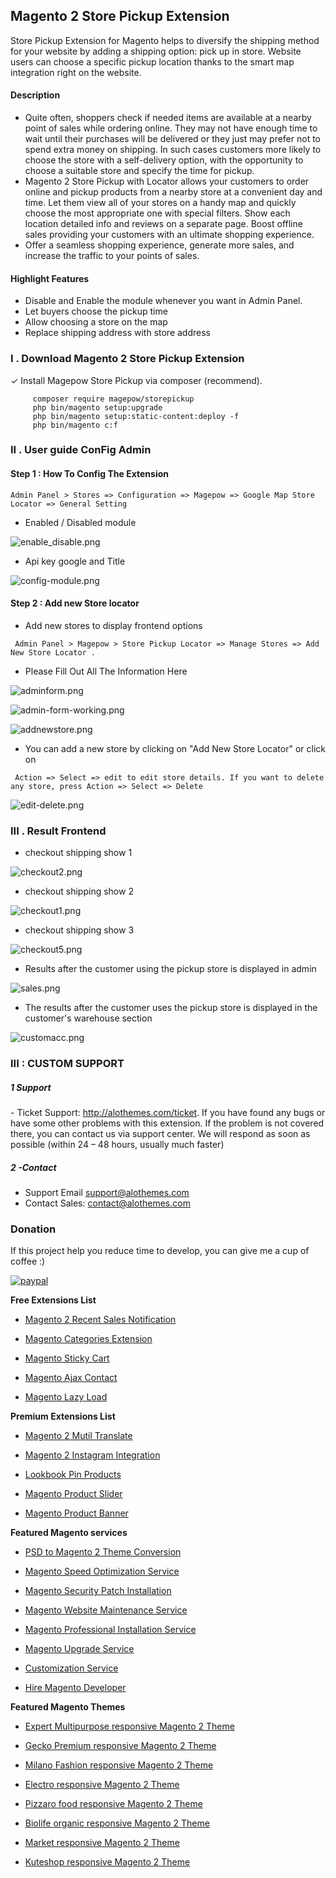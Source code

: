 ## Magento 2 Store Pickup Extension

Store Pickup Extension for Magento helps to diversify the shipping method for your website by adding a shipping option: pick up in store. 
Website users can choose a specific pickup location thanks to the smart map integration right on the website.

#### Description
 - Quite often, shoppers check if needed items are available at a nearby point of sales while ordering online. They may not have enough time to wait until their purchases will be delivered or they just may prefer not to spend extra money on shipping. In such cases customers more likely to choose the store with a self-delivery option, with the opportunity to choose a suitable store and specify the time for pickup.
 - Magento 2 Store Pickup with Lоcator allows your customers to order online and pickup products from a nearby store at a convenient day and time. Let them view all of your stores on a handy map and quickly choose the most appropriate one with special filters. Show each location detailed info and reviews on a separate page. Boost offline sales providing your customers with an ultimate shopping experience.
 - Offer a seamless shopping experience, generate more sales, and increase the traffic to your points of sales.
#### Highlight Features

 - Disable and Enable the module whenever you want in Admin Panel.
 - Let buyers choose the pickup time
 - Allow choosing a store on the map
 - Replace shipping address with store address

### I . Download Magento 2 Store Pickup Extension
✓ Install Magepow Store Pickup via composer (recommend).
   ```
        composer require magepow/storepickup
        php bin/magento setup:upgrade
        php bin/magento setup:static-content:deploy -f
        php bin/magento c:f
```
### II . User guide ConFig Admin

#### Step 1 : How To Config The Extension
```
Admin Panel > Stores => Configuration => Magepow => Google Map Store Locator => General Setting
```
- Enabled / Disabled module

![enable_disable.png](https://github.com/magepow/magento-2-store-pickup/blob/main/media/enable_disable.png)

- Api key google and Title

![config-module.png](https://github.com/magepow/magento-2-store-pickup/blob/main/media/config-module.png)

#### Step 2 :  Add new Store locator

- Add new stores to display frontend options

```
 Admin Panel > Magepow > Store Pickup Locator => Manage Stores => Add New Store Locator .
```
-  Please Fill Out All The Information Here

![adminform.png](https://github.com/magepow/magento-2-store-pickup/blob/main/media/adminform.png)


![admin-form-working.png](https://github.com/magepow/magento-2-store-pickup/blob/main/media/admin-form-working.png)

![addnewstore.png](https://github.com/magepow/magento-2-store-pickup/blob/main/media/addnewstore.png)

- You can add a new store by clicking on "Add New Store Locator" or click on
```
 Action => Select => edit to edit store details. If you want to delete any store, press Action => Select => Delete
```
![edit-delete.png](https://github.com/magepow/magento-2-store-pickup/blob/main/media/edit-delete.png)

### III . Result Frontend
- checkout shipping show 1

![checkout2.png](https://github.com/magepow/magento-2-store-pickup/blob/main/media/checkout2.png)

- checkout shipping show 2

![checkout1.png](https://github.com/magepow/magento-2-store-pickup/blob/main/media/checkout1.png)

- checkout shipping show 3

![checkout5.png](https://github.com/magepow/magento-2-store-pickup/blob/main/media/checkout5.png)

- Results after the customer using the pickup store is displayed in admin

![sales.png](https://github.com/magepow/magento-2-store-pickup/blob/main/media/sales.png)

- The results after the customer uses the pickup store is displayed in the customer's warehouse section

![customacc.png](https://github.com/magepow/magento-2-store-pickup/blob/main/media/customacc.png)

### III : CUSTOM SUPPORT
##### 1 Support
- Ticket Support: http://alothemes.com/ticket. If you have found any bugs or have some other problems with this extension. If the problem is not covered there, you can contact us via support center. We will respond as soon as possible (within 24 – 48 hours, usually much faster)

##### 2 -Contact
- Support Email support@alothemes.com
- Contact Sales: contact@alothemes.com

### Donation

If this project help you reduce time to develop, you can give me a cup of coffee :)

[![paypal](https://www.paypalobjects.com/en_US/i/btn/btn_donateCC_LG.gif)](https://www.paypal.com/paypalme/alopay)


**Free Extensions List**

* [Magento 2 Recent Sales Notification](https://magepow.com/magento-2-recent-sales-notification.html)

* [Magento Categories Extension](https://magepow.com/magento-categories-extension.html)

* [Magento Sticky Cart](https://magepow.com/magento-sticky-cart.html)

* [Magento Ajax Contact](https://magepow.com/magento-ajax-contact-form.html)

* [Magento Lazy Load](https://magepow.com/magento-lazy-load.html)

**Premium Extensions List**

* [Magento 2 Mutil Translate](https://magepow.com/magento-multi-translate.html)

* [Magento 2 Instagram Integration](https://magepow.com/magento-2-instagram.html)

* [Lookbook Pin Products](https://magepow.com/lookbook-pin-products.html)

* [Magento Product Slider](https://magepow.com/magento-product-slider.html)

* [Magento Product Banner](https://magepow.com/magento-banner-slider.html)

**Featured Magento services**

* [PSD to Magento 2 Theme Conversion](https://magepow.com/psd-to-magento-theme-conversion.html)

* [Magento Speed Optimization Service](https://magepow.com/magento-speed-optimization-service.html)

* [Magento Security Patch Installation](https://magepow.com/magento-security-patch-installation.html)

* [Magento Website Maintenance Service](https://magepow.com/website-maintenance-service.html)

* [Magento Professional Installation Service](https://magepow.com/professional-installation-service.html)

* [Magento Upgrade Service](https://magepow.com/magento-upgrade-service.html)

* [Customization Service](https://magepow.com/customization-service.html)

* [Hire Magento Developer](https://magepow.com/hire-magento-developer.html)

**Featured Magento Themes**

* [Expert Multipurpose responsive Magento 2 Theme](https://1.envato.market/c/1314680/275988/4415?u=https://themeforest.net/item/expert-premium-responsive-magento-2-and-1-support-rtl-magento-2-/21667789)

* [Gecko Premium responsive Magento 2 Theme](https://1.envato.market/c/1314680/275988/4415?u=https://themeforest.net/item/gecko-responsive-magento-2-theme-rtl-supported/24677410)

* [Milano Fashion responsive Magento 2 Theme](https://1.envato.market/c/1314680/275988/4415?u=https://themeforest.net/item/milano-fashion-responsive-magento-1-2-theme/12141971)

* [Electro responsive Magento 2 Theme](https://1.envato.market/c/1314680/275988/4415?u=https://themeforest.net/item/electro-responsive-magento-1-2-theme/17042067)

* [Pizzaro food responsive Magento 2 Theme](https://1.envato.market/c/1314680/275988/4415?u=https://themeforest.net/item/pizzaro-food-responsive-magento-1-2-theme/19438157)

* [Biolife organic responsive Magento 2 Theme](https://1.envato.market/c/1314680/275988/4415?u=https://themeforest.net/item/biolife-organic-food-magento-2-theme-rtl-supported/25712510)

* [Market responsive Magento 2 Theme](https://1.envato.market/c/1314680/275988/4415?u=https://themeforest.net/item/market-responsive-magento-2-theme/22997928)

* [Kuteshop responsive Magento 2 Theme](https://1.envato.market/c/1314680/275988/4415?u=https://themeforest.net/item/kuteshop-multipurpose-responsive-magento-1-2-theme/12985435)
